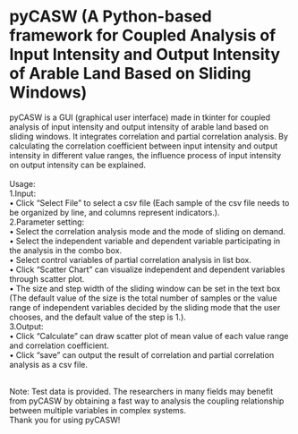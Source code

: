 # pyCASW (A Python-based framework for Coupled Analysis of Input Intensity and Output Intensity of Arable Land Based on Sliding Windows)
pyCASW is a GUI (graphical user interface) made in tkinter for coupled analysis of input intensity and output intensity of arable land based on sliding windows. It integrates correlation and partial correlation analysis. By calculating the correlation coefficient between input intensity and output intensity in different value ranges, the influence process of input intensity on output intensity can be explained.<br><br>
Usage:<br>
1.Input:<br>
      •	Click “Select File” to select a csv file (Each sample of the csv file needs to be organized by line, and columns represent indicators.).<br>
2.Parameter setting:<br>
      •	Select the correlation analysis mode and the mode of sliding on demand.<br>
      •	Select the independent variable and dependent variable participating in the analysis in the combo box.<br>
      •	Select control variables of partial correlation analysis in list box.<br>
      •	Click “Scatter Chart” can visualize independent and dependent variables through scatter plot.<br>
      •	The size and step width of the sliding window can be set in the text box (The default value of the size is the total number of samples or the value range of independent variables decided by the sliding mode that the user chooses, and the default value of the step is 1.).<br>
3.Output:<br>
      •	Click “Calculate” can draw scatter plot of mean value of each value range and correlation coefficient. <br>
      • Click “save” can output the result of correlation and partial correlation analysis as a csv file.<br>

<br>
Note: Test data is provided. The researchers in many fields may benefit from pyCASW by obtaining a fast way to analysis the coupling relationship between multiple variables in complex systems.<br>
Thank you for using pyCASW!

